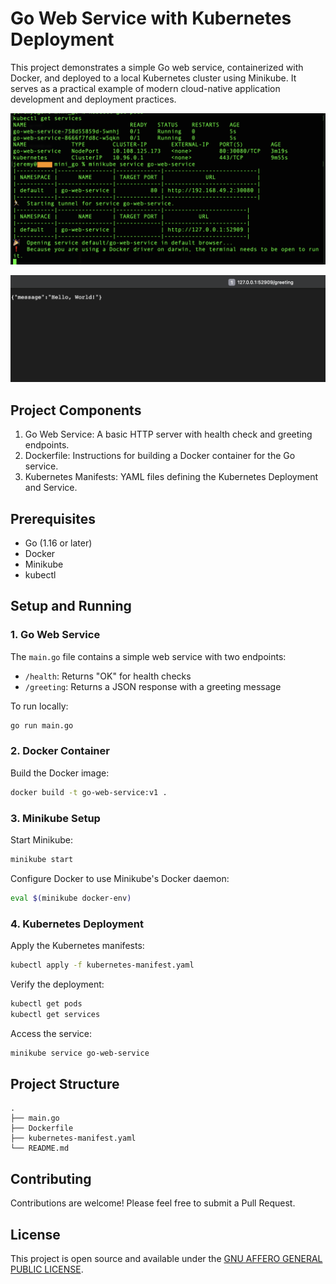 # Go Web Service with Kubernetes Deployment

This project demonstrates a simple Go web service, containerized with Docker, and deployed to a local Kubernetes cluster using Minikube. It serves as a practical example of modern cloud-native application development and deployment practices.

![screendhot 01](screenshot_01.png)

![screendhot 02](screenshot_02.png)

## Project Components

1. Go Web Service: A basic HTTP server with health check and greeting endpoints.
2. Dockerfile: Instructions for building a Docker container for the Go service.
3. Kubernetes Manifests: YAML files defining the Kubernetes Deployment and Service.

## Prerequisites

- Go (1.16 or later)
- Docker
- Minikube
- kubectl

## Setup and Running

### 1. Go Web Service

The `main.go` file contains a simple web service with two endpoints:
- `/health`: Returns "OK" for health checks
- `/greeting`: Returns a JSON response with a greeting message

To run locally:

```sh
go run main.go
```

### 2. Docker Container

Build the Docker image:

```sh
docker build -t go-web-service:v1 .
```

### 3. Minikube Setup

Start Minikube:

```sh
minikube start
```

Configure Docker to use Minikube's Docker daemon:

```sh
eval $(minikube docker-env)
```

### 4. Kubernetes Deployment

Apply the Kubernetes manifests:

```sh
kubectl apply -f kubernetes-manifest.yaml
```

Verify the deployment:

```sh
kubectl get pods
kubectl get services
```

Access the service:

```sh
minikube service go-web-service
```

## Project Structure

```
.
├── main.go
├── Dockerfile
├── kubernetes-manifest.yaml
└── README.md
```

## Contributing

Contributions are welcome! Please feel free to submit a Pull Request.

## License

This project is open source and available under the [GNU AFFERO GENERAL PUBLIC LICENSE](LICENSE).
